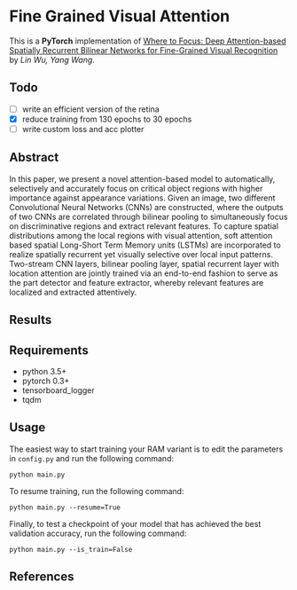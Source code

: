# Fine Grained Visual Attention

This is a **PyTorch** implementation of [
Where to Focus: Deep Attention-based Spatially Recurrent Bilinear Networks for Fine-Grained Visual Recognition](https://arxiv.org/pdf/1709.05769.pdf) by *Lin Wu, Yang Wang*.

## Todo

- [ ] write an efficient version of the retina
- [x] reduce training from 130 epochs to 30 epochs
- [ ] write custom loss and acc plotter

## Abstract

In this paper, we present a novel attention-based model to automatically, selectively and accurately focus on critical object regions with higher importance against appearance variations. Given an image, two different Convolutional Neural Networks (CNNs) are constructed, where the outputs of two CNNs are correlated through bilinear pooling to simultaneously focus on discriminative regions and extract relevant features. To capture spatial distributions among the local regions with visual attention, soft attention based spatial Long-Short Term Memory units (LSTMs) are incorporated to realize spatially recurrent yet visually selective over local input patterns. Two-stream CNN layers, bilinear pooling layer, spatial recurrent layer with location attention are jointly trained via an end-to-end fashion to serve as the part detector and feature extractor, whereby relevant features are localized and extracted attentively.
## Results

## Requirements

- python 3.5+
- pytorch 0.3+
- tensorboard_logger
- tqdm

## Usage

The easiest way to start training your RAM variant is to edit the parameters in `config.py` and run the following command:

```
python main.py
```

To resume training, run the following command:

```
python main.py --resume=True
```

Finally, to test a checkpoint of your model that has achieved the best validation accuracy, run the following command:

```
python main.py --is_train=False
```

## References


